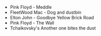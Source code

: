* Pink Floyd - Meddle
* FleetWood Mac - Dog and dustbin
* Elton John - Goodbye Yellow Brick Road
* Pink Floyd - The Wall
* Tchaikovsky's Another one bites the dust

